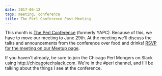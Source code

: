 ```yaml
---
date: 2017-06-12
tags: meeting, conference
title: The Perl Conference Post-Meeting
---
```

This month is [The Perl Conference](http://www.perlconference.us/tpc-2017-dc/)
(formerly YAPC). Because of this, we have to move our meeting to June 29th. At
the meeting we'll discuss the talks and announcements from the conference over
food and drinks! [RSVP for the meeting on our Meetup
page](https://www.meetup.com/ChicagoPM/events/240742773/).

If you haven't already, be sure to join the Chicago Perl Mongers on Slack using
<http://chicagotechslack.com>. We're in the #perl channel, and I'll be talking
about the things I see at the conference.
